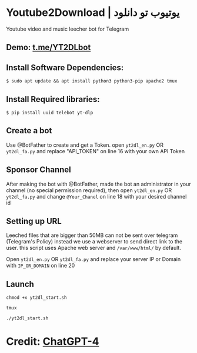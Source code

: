 # Youtube2Download | یوتیوب تو دانلود
Youtube video and music leecher bot for Telegram
## Demo: [t.me/YT2DLbot](https://t.me/YT2DLbot)
## Install Software Dependencies:
`$ sudo apt update && apt install python3 python3-pip apache2 tmux`
## Install Required libraries:
`$ pip install uuid telebot yt-dlp `
## Create a bot
Use @BotFather to create and get a Token. open `yt2dl_en.py` OR `yt2dl_fa.py` and replace "API_TOKEN" on line 16 with your own API Token
## Sponsor Channel
After making the bot with @BotFather, made the bot an administrator in your channel (no special permission required), then open `yt2dl_en.py` OR `yt2dl_fa.py` and change `@Your_Chanel` on line 18 with your desired channel id
## Setting up URL
Leeched files that are bigger than 50MB can not be sent over telegram (Telegram's Policy) instead we use a webserver to send direct link to the user. this script uses Apache web server and `/var/www/html/` by default.

Open `yt2dl_en.py` OR `yt2dl_fa.py` and replace your server IP or Domain with `IP_OR_DOMAIN` on line 20
## Launch
`chmod +x yt2dl_start.sh`

`tmux`

`./yt2dl_start.sh`

# Credit: [ChatGPT-4](https://chat.openai.com)
